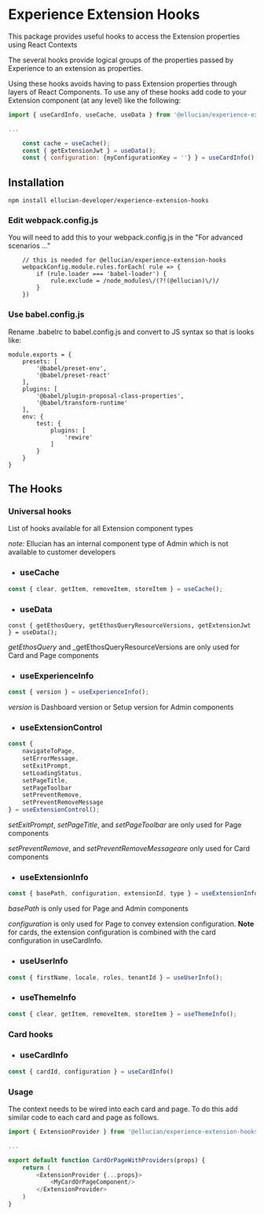 # Experience Extension Hooks

This package provides useful hooks to access the Extension properties using React Contexts

The several hooks provide logical groups of the properties passed by Experience to an extension as properties.

Using these hooks avoids having to pass Extension properties through layers of React Components. To use any of these hooks add code to your Extension component (at any level) like the following:

```javascript
import { useCardInfo, useCache, useData } from '@ellucian/experience-extension-hooks';

...

    const cache = useCache();
    const { getExtensionJwt } = useData();
    const { configuration: {myConfigurationKey = ''} } = useCardInfo();
```

## Installation
`npm install ellucian-developer/experience-extension-hooks`

### Edit webpack.config.js

 You will need to add this to your webpack.config.js in the "For advanced scenarios ..."

```
    // this is needed for @ellucian/experience-extension-hooks
    webpackConfig.module.rules.forEach( rule => {
        if (rule.loader === 'babel-loader') {
            rule.exclude = /node_modules\/(?!(@ellucian)\/)/
        }
    })
```

### Use babel.config.js

Rename .babelrc to babel.config.js and convert to JS syntax so that is looks like:

```
module.exports = {
    presets: [
        '@babel/preset-env',
        '@babel/preset-react'
    ],
    plugins: [
        '@babel/plugin-proposal-class-properties',
        '@babel/transform-runtime'
    ],
    env: {
        test: {
            plugins: [
                'rewire'
            ]
        }
    }
}
```

## The Hooks
### Universal hooks

List of hooks available for all Extension component types

_note:_ Ellucian has an internal component type of Admin which is not available to customer developers

* ### useCache
```javascript
const { clear, getItem, removeItem, storeItem } = useCache();
```

* ### useData
`
const { getEthosQuery, getEthosQueryResourceVersions, getExtensionJwt } = useData();
`

_getEthosQuery_ and _getEthosQueryResourceVersions are only used for Card and Page components

* ### useExperienceInfo
```javascript
const { version } = useExperienceInfo();
```
_version_ is Dashboard version or Setup version for Admin components

* ### useExtensionControl
```javascript
const {
    navigateToPage,
    setErrorMessage,
    setExitPrompt,
    setLoadingStatus,
    setPageTitle,
    setPageToolbar
    setPreventRemove,
    setPreventRemoveMessage
} = useExtensionControl();
```
_setExitPrompt_, _setPageTitle_, and _setPageToolbar_ are only used for Page components 

_setPreventRemove_, and _setPreventRemoveMessageare_ only used for Card components 

* ### useExtensionInfo
```javascript
const { basePath, configuration, extensionId, type } = useExtensionInfo();
```
_basePath_ is only used for Page and Admin components

_configuration_ is only used for Page to convey extension configuration. **Note** for cards, the extension configuration is combined with the card configuration in useCardInfo.

* ### useUserInfo
```javascript
const { firstName, locale, roles, tenantId } = useUserInfo();
```

* ### useThemeInfo
```javascript
const { clear, getItem, removeItem, storeItem } = useThemeInfo();
```

### Card hooks
* ### useCardInfo
```javascript
const { cardId, configuration } = useCardInfo()
```

### Usage
The context needs to be wired into each card and page. To do this add similar code to each card and page as follows.

```javascript
import { ExtensionProvider } from '@ellucian/experience-extension-hooks';

...

export default function CardOrPageWithProviders(props) {
    return (
        <ExtensionProvider {...props}>
            <MyCardOrPageComponent/>
        </ExtensionProvider>
    )
}
```
